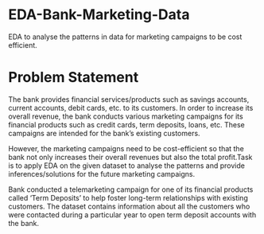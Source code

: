 # EDA-Bank-Marketing-Data
EDA to analyse the patterns in data for marketing campaigns to be cost efficient. 


# Problem Statement

The bank provides financial services/products such as savings accounts, current accounts, debit cards, etc. to its customers. In order to increase its overall revenue, the bank conducts various marketing campaigns for its financial products such as credit cards, term deposits, loans, etc. These campaigns are intended for the bank’s existing customers. 

However, the marketing campaigns need to be cost-efficient so that the bank not only increases their overall revenues but also the total profit.Task is to apply EDA on the given dataset to analyse the patterns and provide inferences/solutions for the future marketing campaigns.

Bank conducted a telemarketing campaign for one of its financial products called ‘Term Deposits’ to help foster long-term relationships with existing customers. The dataset contains information about all the customers who were contacted during a particular year to open term deposit accounts with the bank.
